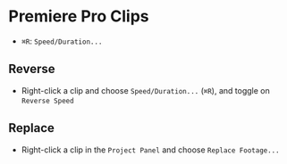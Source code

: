 # Premiere Pro Clips

- `⌘R`: `Speed/Duration...` 

## Reverse

- Right-click a clip and choose `Speed/Duration...` (`⌘R`), and toggle on `Reverse Speed`

## Replace

- Right-click a clip in the `Project Panel` and choose `Replace Footage...`
